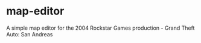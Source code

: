 # map-editor
A simple map editor for the 2004 Rockstar Games production - Grand Theft Auto: San Andreas
